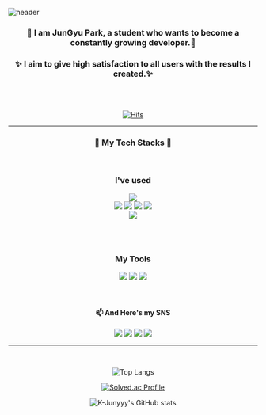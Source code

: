 ![header](https://capsule-render.vercel.app/api?type=slice&text=JunGyu_%Park&amp;desc='s%20GitHub&amp;descAlign=94&amp;descAlignY=40&fontColor=ECD53F&fontAlign=80&fontAlignY=20&fontSize=50&rotate=7&animation=twinkling&color=222225 )

<div align="center"> 
  
### 🌱 I am JunGyu Park, a student who wants to become a constantly growing developer.🌱

### ✨ I aim to give high satisfaction to all users with the results I created.✨

<br>
<br>
  
[![Hits](https://hits.seeyoufarm.com/api/count/incr/badge.svg?url=https%3A%2F%2Fgithub.com%2Fjunkue20%2Fhit-counter&count_bg=%23FB3838&title_bg=%23333333&icon=&icon_color=%23E7E7E7&title=Today%27s+Hits&edge_flat=false)](https://hits.seeyoufarm.com)

<hr/>

### 🎨 My Tech Stacks 🎨
<br>
  
### I've used
  
<img src="https://img.shields.io/badge/JAVA-007396?style=for-the-badge&logo=Java&logoColor=white"><br>
<img src="https://img.shields.io/badge/HTML5-E34F26?style=for-the-badge&logo=HTML5&logoColor=white">
<img src="https://img.shields.io/badge/CSS3-1572B6?style=for-the-badge&logo=CSS3&logoColor=white">
<img src="https://img.shields.io/badge/jQuery-0769AD?style=for-the-badge&logo=jQuery&logoColor=white">
<img src="https://img.shields.io/badge/Bootstrap-7952B3?style=for-the-badge&logo=Bootstrap&logoColor=white"><br>
<img src="https://img.shields.io/badge/oracle-f80000?style=for-the-badge&logo=oracle&logoColor=white">

  
<!-- 언어 추가할땐 이 코드 사용! <img src="https://img.shields.io/badge/표시할이름-색상?style=for-the-badge&logo=기술스택아이콘&logoColor=white"> -->


<br>
<br>

### My Tools
<img src="https://img.shields.io/badge/Visual%20Studio%20Code-007ACC?style=for-the-badge&logo=VisualStudioCode&logoColor=white">
<img src="https://img.shields.io/badge/github-222222?style=for-the-badge&logo=github&logoColor=white">
<img src="https://img.shields.io/badge/Git-F05032?style=for-the-badge&logo=Git&logoColor=white">

<br>
<br>
<br>
  
#### 📫 And Here's my SNS
  
<a href="https://www.notion.so/junkue20/KEEP-GOING-s-PORTFOLIO-53b944a6cd464cd6bf28da39db3eccb0" target="_blank"><img src="https://img.shields.io/badge/Portfolio-000000?style=squrae-flat&logo=Notion&logoColor=white"/></a>
<a href="https://blog.naver.com/junkue17" target="_blank"><img src="https://img.shields.io/badge/Blog-03C75A?style=square-flat&logo=Naver&logoColor=white"/></a>
<a href="https://velog.io/@junkue20" target="_blank"><img src="https://img.shields.io/badge/Velog-20C997?style=square-flat&logo=Velog&logoColor=white"/></a>
<a href="https://www.instagram.com/junkue20/" target="_blank"><img src="https://img.shields.io/badge/Instagram-E4405F?style=square-flat&logo=Instagram&logoColor=white"/></a>
<!-- sns 추가할땐 이 코드 사용! <a href="버튼을 눌렀을 때 이동할 링크" target="_blank"><img src="https://img.shields.io/badge/뱃지레이블-배경색?style=뱃지모양&logo=로고&logoColor=로고색상"/></a> -->
  
<hr/>
  
<br>
  
  
![Top Langs](https://github-readme-stats.vercel.app/api/top-langs/?username=junkue20&layout=compact&theme=highcontrast) 

[![Solved.ac Profile](http://mazassumnida.wtf/api/generate_badge?boj=junkue30)](https://solved.ac/junkue30)
  
![K-Junyyy's GitHub stats](https://github-readme-stats.vercel.app/api?username=junkue20&show_icons=true&theme=highcontrast)
  


  
</div>
